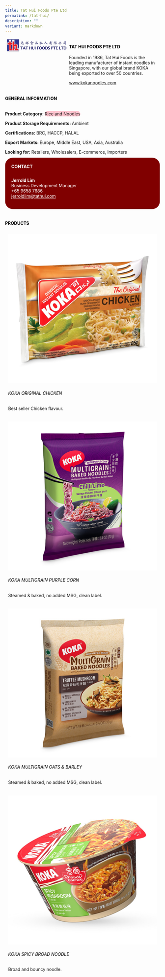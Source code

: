 ```yaml
---
title: Tat Hui Foods Pte Ltd
permalink: /tat-hui/
description: ""
variant: markdown
---
```

<div class="flex-paragraph">
	<div style="display: flex; flex-wrap: wrap;" class="flex-container">
		<div style="flex: 1 1 40%; display: block;" class="card sgds">
			<img src="/images/Tat%20Hui/tat_hui_logo.jpg">
		</div>
		<div style="flex: 1 1 58%; display: block; margin-left: 3px" class="card-sgds">
			<h4 style="text-transform: uppercase; color: black;"><b>Tat Hui Foods Pte Ltd</b></h4>
			<p>Founded in 1986, Tat Hui Foods is the leading manufacturer of instant noodles in Singapore, with our global brand KOKA being exported to over 50 countries.</p>
			<p><a target="_blank" href="https://www.kokanoodles.com">www.kokanoodles.com</a></p>
		</div>
	</div>
</div>

<h4 style="text-transform: uppercase; color: black;">
	<b>General Information</b>
</h4>
<div style="display: flex; flex-wrap: wrap;" class="flex-container">
	<div style="flex: 1 1 65%; display: block; align-self: stretch" class="card sgds">
		<div class="flex-paragraph">
			<p>
				<b>Product Category: </b>
				<span style="background-color: pink; border-radius: 10px;">Rice and Noodles</span>
			</p>
			<p>
				<b>Product Storage Requirements: </b>Ambient
			</p>
			<p>
				<b>Certifications: </b>BRC, HACCP, HALAL
			</p>
			<p>
				<b>Export Markets: </b>Europe, Middle East, USA, Asia, Australia
			</p>
			<p style="margin-bottom: 10px;">
				<b>Looking for: </b>Retailers, Wholesalers, E-commerce, Importers
			</p>
		</div>
	</div>
	<div style="flex: 1 1 35%; padding: 10px; display: block; background-color: maroon; border-radius: 25px; align-self: center;" class="card sgds">
		<h4 style="color: white; margin-top: 10px; margin-left: 10px;">CONTACT</h4>
		<div class="flex-paragraph">
			<p style="padding: 10px; color: white;">
				<b>Jerrold Lim</b>
				<br>Business Development Manager<br>+65 9658 7686<br>
				<a style="color: white;" href="mailto:jerroldlim@tathui.com">jerroldlim@tathui.com</a>
			</p>
		</div>
	</div>
</div>
<br>
<h4 style="text-transform: uppercase; color: black;">
	<b>Products</b>
</h4>
<div style="display: flex; flex-wrap: wrap;">
	<div style="flex: 1 1 47%; margin: 10px; display: block;" class="card sgds">
		<div style="display: block;" class="flex-image">
			<img src="/images/Tat%20Hui/tat_hui_product_01.jpg">
		</div>
		<div class="flex-paragraph">
			<h6 style="text-transform: uppercase; color: black;">KOKA Original Chicken</h6>
			<p>Best seller Chicken flavour.</p>
		</div>
	</div>
	<div style="flex: 1 1 47%; margin: 10px; display: block;" class="card sgds">
		<div style="display: block;" class="flex-image">
			<img src="/images/Tat%20Hui/tat_hui_product_02.jpg">
		</div>
		<div class="flex-paragraph">
			<h6 style="text-transform: uppercase; color: black;">KOKA Multigrain Purple Corn</h6>
			<p>Steamed &amp; baked, no added MSG, clean label.</p>
		</div>
	</div>
	<div style="flex: 1 1 47%; margin: 10px; display: block;" class="card sgds">
		<div style="display: block;" class="flex-image">
			<img src="/images/Tat%20Hui/tat_hui_product_03.jpg">
		</div>
		<div class="flex-paragraph">
			<h6 style="text-transform: uppercase; color: black;">KOKA Multigrain Oats &amp; Barley</h6>
			<p>Steamed &amp; baked, no added MSG, clean label.</p>
		</div>
	</div>
	<div style="flex: 1 1 47%; margin: 10px; display: block;" class="card sgds">
		<div style="display: block;" class="flex-image">
			<img src="/images/Tat%20Hui/tat_hui_product_04.jpg">
		</div>
		<div class="flex-paragraph">
			<h6 style="text-transform: uppercase; color: black;">KOKA Spicy Broad Noodle</h6>
			<p>Broad and bouncy noodle.</p>
		</div>
	</div>
</div>
